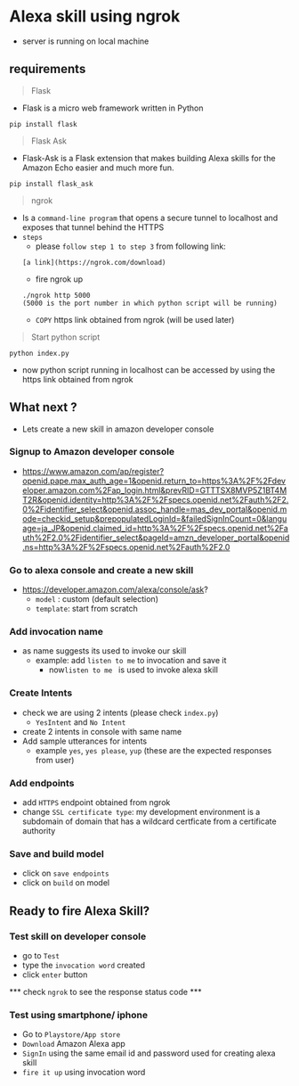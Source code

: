# Alexa skill using ngrok
*  server is running on local machine

## requirements
> Flask 
- Flask is a micro web framework written in Python
```
pip install flask
```
> Flask Ask
- Flask-Ask is a Flask extension that makes building Alexa skills for the Amazon Echo easier and much more fun.
```
pip install flask_ask
```

> ngrok
- Is a `command-line program` that opens a secure tunnel to localhost and exposes that tunnel behind the HTTPS
- `steps`
    - please `follow step 1 to step 3` from following link:
    ```
    [a link](https://ngrok.com/download)
    ```
    - fire ngrok up
    ```
    ./ngrok http 5000 
    (5000 is the port number in which python script will be running)
    ```
    * `COPY` https link obtained from ngrok (will be used later)


> Start python script
```
python index.py
```
* now python script running in localhost can be accessed by using the https link obtained from ngrok

## What next ?
- Lets create a new skill in amazon developer console

### Signup to Amazon developer console
* https://www.amazon.com/ap/register?openid.pape.max_auth_age=1&openid.return_to=https%3A%2F%2Fdeveloper.amazon.com%2Fap_login.html&prevRID=GTTTSX8MVP5Z1BT4MT2R&openid.identity=http%3A%2F%2Fspecs.openid.net%2Fauth%2F2.0%2Fidentifier_select&openid.assoc_handle=mas_dev_portal&openid.mode=checkid_setup&prepopulatedLoginId=&failedSignInCount=0&language=ja_JP&openid.claimed_id=http%3A%2F%2Fspecs.openid.net%2Fauth%2F2.0%2Fidentifier_select&pageId=amzn_developer_portal&openid.ns=http%3A%2F%2Fspecs.openid.net%2Fauth%2F2.0
### Go to alexa console and create a new skill
* https://developer.amazon.com/alexa/console/ask?
    * `model` : custom (default selection)
    * `template`: start from scratch
### Add invocation name
* as name suggests its used to invoke our skill 
    * example: add `listen to me` to invocation and save it
        * now`listen to me ` is used to invoke alexa skill
 
### Create Intents
* check we are using 2 intents (please check `index.py`)
    * `YesIntent` and `No Intent`
* create 2 intents in console with same name 
* Add sample utterances for intents
    * example `yes`, `yes please`, `yup` (these are the expected responses from user)

### Add endpoints
* add `HTTPS` endpoint obtained from ngrok 
* change `SSL certificate type`: my development environment is a subdomain of domain that has a wildcard certficate from a certificate authority

### Save and build model 
* click on `save endpoints` 
* click on `build` on model

## Ready to fire Alexa Skill?

### Test skill on developer console
- go to `Test`
- type the `invocation word` created 
- click `enter` button 

*** check `ngrok` to see the response status code *** 

### Test using smartphone/ iphone
- Go to `Playstore/App store` 
- `Download` Amazon Alexa app
- `SignIn` using the same email id and password used for creating alexa skill
- `fire it up` using invocation word




